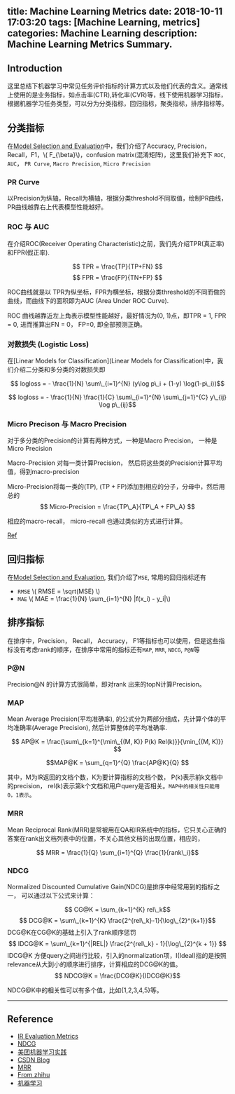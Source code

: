 title: Machine Learning Metrics
date: 2018-10-11 17:03:20
tags: [Machine Learning, metrics]
categories: Machine Learning
description: Machine Learning Metrics Summary. 
---

## Introduction

这里总结下机器学习中常见任务评价指标的计算方式以及他们代表的含义。通常线上使用的是业务指标，如点击率(CTR),转化率(CVR)等，线下使用机器学习指标，根据机器学习任务类型，可以分为分类指标，回归指标，聚类指标，排序指标等。

## 分类指标

在[Model Selection and Evaluation](http://frankchu.tech/2016/04/07/ML3/)中，我们介绍了Accuracy, Precision，Recall，F1，\\( F\_{\beta}\\)，confusion matrix(混淆矩阵)，这里我们补充下 `ROC`, `AUC`， `PR Curve`, `Macro Precision`, `Micro Precision`


### PR Curve

以Precision为纵轴，Recall为横轴，根据分类threshold不同取值，绘制PR曲线，PR曲线越靠右上代表模型性能越好。


### ROC 与 AUC

在介绍ROC(Receiver Operating Characteristic)之前，我们先介绍TPR(真正率)和FPR(假正率).

$$ TPR = \frac{TP}{TP+FN} $$ 
$$ FPR = \frac{FP}{TN+FP} $$

ROC曲线就是以 TPR为纵坐标，FPR为横坐标，根据分类threshold的不同而做的曲线，而曲线下的面积即为AUC
(Area Under ROC Curve). 

ROC 曲线越靠近左上角表示模型性能越好，最好情况为(0, 1)点，即TPR = 1, FPR = 0, 进而推算出FN = 0， FP=0, 即全部预测正确。


### 对数损失 (Logistic Loss)

在[Linear Models for Classification](Linear Models for Classification)中，我们介绍二分类和多分类的对数损失即

$$ logloss = - \frac{1}{N} \sum\_{i=1}^{N} (y\log p\_i + (1-y) \log(1-p\_i))$$

$$ logloss = - \frac{1}{N} \frac{1}{C} \sum\_{i=1}^{N} \sum\_{j=1}^{C} y\_{ij} \log p\_{ij}$$

### Micro Precison 与 Macro Precision

对于多分类的Precision的计算有两种方式，一种是Macro Precision， 一种是Micro Precision

Macro-Precision 对每一类计算Precision， 然后将这些类的Precision计算平均值，得到macro-precision 

Micro-Precision将每一类的(TP), (TP + FP)添加到相应的分子，分母中，然后用总的
$$ Micro-Precision = \frac{TP\_A}{TP\_A + FP\_A} $$

相应的macro-recall， micro-recall 也通过类似的方式进行计算。

[Ref](https://datascience.stackexchange.com/questions/15989/micro-average-vs-macro-average-performance-in-a-multiclass-classification-settin)

## 回归指标

在[Model Selection and Evaluation](http://frankchu.tech/2016/04/07/ML3/), 我们介绍了`MSE`, 常用的回归指标还有 

- `RMSE`  \\( RMSE = \sqrt(MSE) \\)
- `MAE`   \\( MAE = \frac{1}{N} \sum_{i=1}^{N} |f(x\_i) - y\_i|\\)


## 排序指标

在排序中，Precision， Recall， Accuracy， F1等指标也可以使用，但是这些指标没有考虑rank的顺序，在排序中常用的指标还有`MAP`, `MRR`, `NDCG`, `P@N`等

### P@N

Precision@N 的计算方式很简单，即对rank 出来的topN计算Precision。

### MAP

Mean Average Precision(平均准确率), 的公式分为两部分组成，先计算个体的平均准确率(Average Precision), 然后计算整体的平均准确率.

$$ AP@K = \frac{\sum\_{k=1}^{\min\_{(M, K)} P(k) Rel(k)}}{\min_{(M, K)}} $$

$$MAP@K = \sum_{q=1}^{Q} \frac{AP@K}{Q} $$

其中，M为IR返回的文档个数，K为要计算指标的文档个数， P(k)表示前k文档中的precision， rel(k)表示第k个文档和用户query是否相关。`MAP中的相关性只能用0，1表示`。

### MRR

Mean Reciprocal Rank(MRR)是常被用在QA和IR系统中的指标，它只关心正确的答案在rank出文档列表中的位置，不关心其他文档的出现位置，相应的， 

$$ MRR = \frac{1}{Q} \sum_{i=1}^{Q} \frac{1}{rank\_i}$$


### NDCG

Normalized Discounted Cumulative Gain(NDCG)是排序中经常用到的指标之一， 可以通过以下公式来计算：

$$ CG@K = \sum_{k=1}^{K} rel\_k$$
$$ DCG@K = \sum\_{k=1}^{K} \frac{2^{rel\_k}-1}{\log\_{2}^{k+1}}$$ DCG@K在CG@K的基础上引入了rank顺序惩罚
$$ IDCG@K = \sum\_{k=1}^{|REL|} \frac{2^{rel\_k} - 1}{\log\_{2}^{k + 1}} $$ IDCG@K 方便query之间进行比较，引入的normalization项，I(Ideal)指的是按照relevance从大到小的顺序进行排序，计算相应的DCG@K的值。
$$ NDCG@K = \frac{DCG@K}{IDCG@K}$$

NDCG@K中的相关性可以有多个值，比如{1,2,3,4,5}等。

---

## Reference

- [IR Evaluation Metrics](https://en.wikipedia.org/wiki/Evaluation_measures_(information_retrieval))
- [NDCG](https://en.wikipedia.org/wiki/Discounted_cumulative_gain)
- [美团机器学习实践](http://www.ituring.com.cn/book/2573)
- [CSDN Blog](https://blog.csdn.net/shenxiaoming77/article/details/72627882)
- [MRR](https://en.wikipedia.org/wiki/Mean_reciprocal_rank)
- [From zhihu](https://zhuanlan.zhihu.com/p/38850753)
- [机器学习](http://cs.nju.edu.cn/zhouzh/zhouzh.files/publication/MLbook2016.htm)

<script type="text/javascript" src="http://cdn.mathjax.org/mathjax/latest/MathJax.js?config=default"></script>

